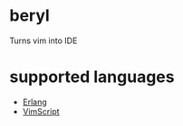 # beryl
Turns vim into IDE

# supported languages

- [Erlang](https://github.com/sokhouw/beryl-erlang)
- [VimScript](https://github.com/sokhouw/beryl-vim)

